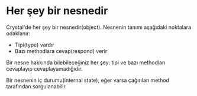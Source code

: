 # Her şey bir nesnedir

Crystal'de her şey bir nesnedir(object). Nesnenin tanımı aşağıdaki noktalara odaklanır:

* Tipi(type) vardır
* Bazı methodlara cevap(respond) verir

Bir nesne hakkında bilebileceğiniz her şey: tipi ve bazı methodları cevaplayıp cevaplayamadığıdır.

Bir nesnenin iç durumu(internal state), eğer varsa çağırılan method tarafından sorgulanabilir.
